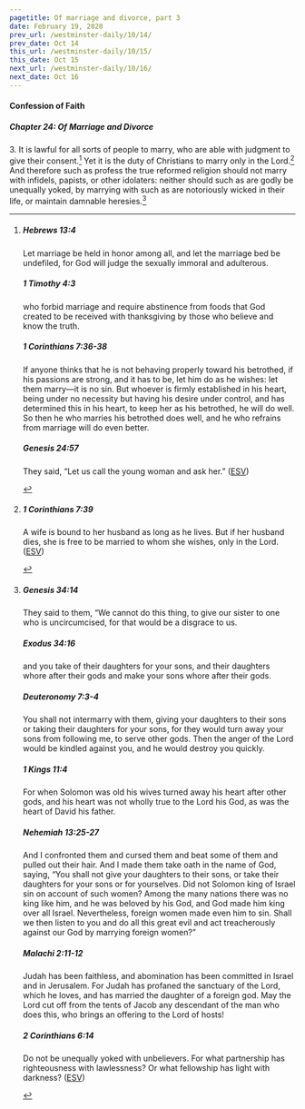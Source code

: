 ```yaml
---
pagetitle: Of marriage and divorce, part 3
date: February 19, 2020
prev_url: /westminster-daily/10/14/
prev_date: Oct 14
this_url: /westminster-daily/10/15/
this_date: Oct 15
next_url: /westminster-daily/10/16/
next_date: Oct 16
---
```


#### Confession of Faith

##### Chapter 24: Of Marriage and Divorce

3\. It is lawful for all sorts of people to marry, who are able with judgment to give their consent.[^fnref:wcf1] Yet it is the duty of Christians to marry only in the Lord.[^fnref:wcf2] And therefore such as profess the true reformed religion should not marry with infidels, papists, or other idolaters: neither should such as are godly be unequally yoked, by marrying with such as are notoriously wicked in their life, or maintain damnable heresies.[^fnref:wcf3]

[^fnref:wcf1]: <div class="esv"><h5>Hebrews 13:4</h5> <div class="esv-text"><p id="p58013004.01-1">Let marriage be held in honor among all, and let the marriage bed be undefiled, for God will judge the sexually immoral and adulterous.</p> </div><h5>1 Timothy 4:3</h5> <div class="esv-text"><p id="p54004003.01-2">who forbid marriage and require abstinence from foods that God created to be received with thanksgiving by those who believe and know the truth.</p> </div><h5>1 Corinthians 7:36-38</h5> <div class="esv-text"><p id="p46007036.01-3">If anyone thinks that he is not behaving properly toward his betrothed, if his passions are strong, and it has to be, let him do as he wishes: let them marry&#8212;it is no sin. But whoever is firmly established in his heart, being under no necessity but having his desire under control, and has determined this in his heart, to keep her as his betrothed, he will do well. So then he who marries his betrothed does well, and he who refrains from marriage will do even better.</p> </div><h5>Genesis 24:57</h5> <div class="esv-text"><p id="p01024057.01-4">They said, &#8220;Let us call the young woman and ask her.&#8221;  (<a href="http://www.esv.org" class="copyright">ESV</a>)</p> </div> </div>

[^fnref:wcf2]: <div class="esv"><h5>1 Corinthians 7:39</h5> <div class="esv-text"><p id="p46007039.01-1">A wife is bound to her husband as long as he lives. But if her husband dies, she is free to be married to whom she wishes, only in the Lord.  (<a href="http://www.esv.org" class="copyright">ESV</a>)</p> </div> </div>

[^fnref:wcf3]: <div class="esv"><h5>Genesis 34:14</h5> <div class="esv-text"><p id="p01034014.01-1">They said to them, &#8220;We cannot do this thing, to give our sister to one who is uncircumcised, for that would be a disgrace to us.</p> </div><h5>Exodus 34:16</h5> <div class="esv-text"><p id="p02034016.01-2">and you take of their daughters for your sons, and their daughters whore after their gods and make your sons whore after their gods.</p> </div><h5>Deuteronomy 7:3-4</h5> <div class="esv-text"><p id="p05007003.01-3">You shall not intermarry with them, giving your daughters to their sons or taking their daughters for your sons, for they would turn away your sons from following me, to serve other gods. Then the anger of the <span class="small-caps">Lord</span> would be kindled against you, and he would destroy you quickly.</p> </div><h5>1 Kings 11:4</h5> <div class="esv-text"><p id="p11011004.01-4">For when Solomon was old his wives turned away his heart after other gods, and his heart was not wholly true to the <span class="small-caps">Lord</span> his God, as was the heart of David his father.</p> </div><h5>Nehemiah 13:25-27</h5> <div class="esv-text"><p id="p16013025.01-5">And I confronted them and cursed them and beat some of them and pulled out their hair. And I made them take oath in the name of God, saying, &#8220;You shall not give your daughters to their sons, or take their daughters for your sons or for yourselves. Did not Solomon king of Israel sin on account of such women? Among the many nations there was no king like him, and he was beloved by his God, and God made him king over all Israel. Nevertheless, foreign women made even him to sin. Shall we then listen to you and do all this great evil and act treacherously against our God by marrying foreign women?&#8221;</p> </div><h5>Malachi 2:11-12</h5> <div class="esv-text"><p id="p39002011.01-6">Judah has been faithless, and abomination has been committed in Israel and in Jerusalem. For Judah has profaned the sanctuary of the <span class="small-caps">Lord</span>, which he loves, and has married the daughter of a foreign god. May the <span class="small-caps">Lord</span> cut off from the tents of Jacob any descendant of the man who does this, who brings an offering to the <span class="small-caps">Lord</span> of hosts!</p> </div><h5>2 Corinthians 6:14</h5> <div class="esv-text"> <p id="p47006014.07-7">Do not be unequally yoked with unbelievers. For what partnership has righteousness with lawlessness? Or what fellowship has light with darkness?  (<a href="http://www.esv.org" class="copyright">ESV</a>)</p> </div> </div>

